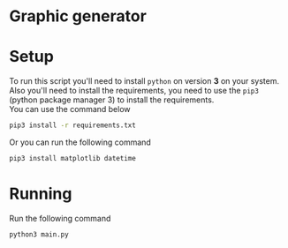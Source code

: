 # Graphic generator

# Setup

To run this script you'll need to install `python` on version **3** on your system.  
Also you'll need to install the requirements, you need to use the `pip3` (python package manager 3) to install the requirements.  
You can use the command below  

```bash
pip3 install -r requirements.txt
```

Or you can run the following command  
```bash
pip3 install matplotlib datetime
```

# Running
Run the following command  
```bash
python3 main.py
```